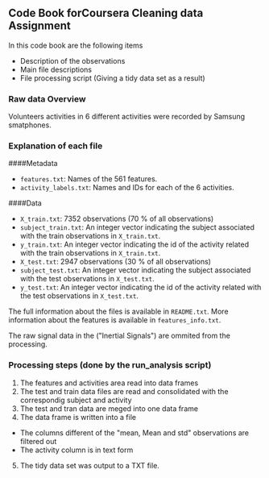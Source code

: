 ## Code Book forCoursera Cleaning data Assignment

In this code book are the following items
* Description of the observations
* Main file descriptions
* File processing script (Giving a  tidy data set as a result)

### Raw data Overview

Volunteers activities in  6 different activities were recorded by Samsung smatphones.

### Explanation of each file
####Metadata
* `features.txt`: Names of the 561 features.
* `activity_labels.txt`: Names and IDs for each of the 6 activities.

####Data
* `X_train.txt`: 7352 observations  (70 % of all observations)
* `subject_train.txt`: An integer vector indicating the subject associated with the train observations in `X_train.txt`.
* `y_train.txt`: An integer vector indicating the id of the activity related with the train observations in `X_train.txt`.
* `X_test.txt`: 2947 observations (30 % of all observations)
* `subject_test.txt`: An integer vector indicating the subject associated with the test observations in  `X_test.txt`.
* `y_test.txt`: An integer vector indicating the id of the activity related with the test observations in `X_test.txt`.

The full information about the files is available in `README.txt`. More information about the features is available in `features_info.txt`.


The raw signal data in the ("Inertial Signals") are ommited from the processing.

### Processing steps (done by the run_analysis script)

1. The features and activities area read into data frames 
2. The test and train data files are read  and consolidated with the correspondig subject and activity 
3. The test and tran data are meged into one data frame
4. The data frame is written into a file

* The columns different of the  "mean, Mean and std" observations are filtered out 
* The activity column is in text form 

5. The tidy data set was output to a TXT file.
